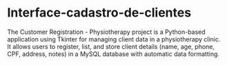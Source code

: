 # Interface-cadastro-de-clientes
The Customer Registration - Physiotherapy project is a Python-based application using Tkinter for managing client data in a physiotherapy clinic. It allows users to register, list, and store client details (name, age, phone, CPF, address, notes) in a MySQL database with automatic data formatting.
